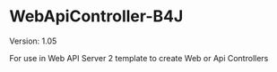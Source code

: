 # WebApiController-B4J
Version: 1.05

For use in Web API Server 2 template to create Web or Api Controllers
